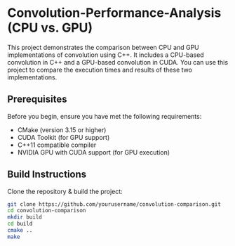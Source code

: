 # Convolution-Performance-Analysis (CPU vs. GPU)

This project demonstrates the comparison between CPU and GPU implementations of convolution using C++. It includes a CPU-based convolution in C++ and a GPU-based convolution in CUDA. You can use this project to compare the execution times and results of these two implementations.

## Prerequisites

Before you begin, ensure you have met the following requirements:

- CMake (version 3.15 or higher)
- CUDA Toolkit (for GPU support)
- C++11 compatible compiler
- NVIDIA GPU with CUDA support (for GPU execution)

## Build Instructions

Clone the repository & build the project:

   ```bash
   git clone https://github.com/yourusername/convolution-comparison.git
   cd convolution-comparison
   mkdir build
   cd build
   cmake ..
   make
   ```

